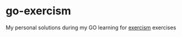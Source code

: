 # go-exercism
My personal solutions during my GO learning for [exercism](https://exercism.org 'exercism') exercises
